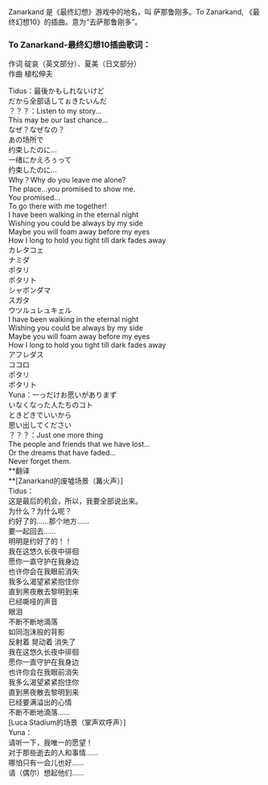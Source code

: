 

Zanarkand 是《最终幻想》游戏中的地名，叫 萨那鲁刚多。To Zanarkand, 《最终幻想10》的插曲。意为“去萨那鲁刚多”。

### To Zanarkand-最终幻想10插曲歌词：

作词 碇哀（英文部分）、夏美（日文部分）  
作曲 植松伸夫

Tidus：最後かもしれないけど  
だから全部话してぉきたいんだ  
？？？：Listen to my story…  
This may be our last chance…  
なぜ？なぜなの？  
あの场所で  
约束したのに…  
一绪にかえろぅって  
约束したのに…  
Why？Why do you leave me alone?  
The place…you promised to show me.  
You promised…  
To go there with me together!  
I have been walking in the eternal night  
Wishing you could be always by my side  
Maybe you will foam away before my eyes  
How I long to hold you tight till dark fades away  
カレタコェ  
ナミダ  
ポタリ  
ポタリト  
シャボンダマ  
スガタ  
ウツルュレュキェル  
I have been walking in the eternal night  
Wishing you could be always by my side  
Maybe you will foam away before my eyes  
How I long to hold you tight till dark fades away  
アフレダス  
ココロ  
ポタリ  
ポタリト  
Yuna：一っだけお愿いがありまず  
いなくなった人たちのコト  
ときどきでいいから  
思い出してください  
？？？：Just one more thing  
The people and friends that we have lost…  
Or the dreams that have faded…  
Never forget them.  
**翻译  
**[Zanarkand的废墟场景（篝火声）]  
Tidus：  
这是最后的机会，所以，我要全部说出来。  
为什么？为什么呢？  
约好了的……那个地方……  
要一起回去……  
明明是约好了的！！  
我在这悠久长夜中徘徊  
愿你一直守护在我身边  
也许你会在我眼前消失  
我多么渴望紧紧抱住你  
直到黑夜散去黎明到来  
已经嘶哑的声音  
眼泪  
不断不断地滴落  
如同泡沫般的背影  
反射着 晃动着 消失了  
我在这悠久长夜中徘徊  
愿你一直守护在我身边  
也许你会在我眼前消失  
我多么渴望紧紧抱住你  
直到黑夜散去黎明到来  
已经要满溢出的心情  
不断不断地滴落……  
[Luca Stadium的场景（掌声欢呼声）]  
Yuna：  
请听一下，我唯一的愿望！  
对于那些逝去的人和事情……  
哪怕只有一会儿也好……  
请（偶尔）想起他们……

